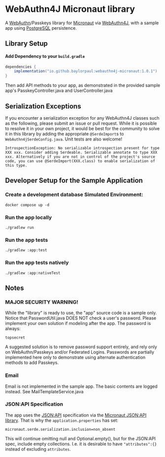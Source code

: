 # WebAuthn4J Micronaut library

A [WebAuthn](https://webauthn.io/)/Passkeys library for [Micronaut](https://micronaut.io/) via [WebAuthn4J](https://github.com/webauthn4j/webauthn4j), with a sample app using [PostgreSQL](https://www.postgresql.org/) persistence.

## Library Setup

#### Add Dependency to your `build.gradle`
```groovy
dependencies {
    implementation("io.github.baylorpaul:webauthn4j-micronaut:1.0.1")
}
```

Then add API methods to your app, as demonstrated in the provided sample app's PasskeyController.java and UserController.java

## Serialization Exceptions
If you encounter a serialization exception for any WebAuthn4J classes such as the following, please submit an issue or pull request.
While it is possible to resolve it in your own project, it would be best for the community to solve it in this library by adding the appropriate `@SerdeImport`s to `WebAuthn4jSerdeConfig.java`. Unit tests are also welcome!

	IntrospectionException: No serializable introspection present for type XXX xxx. Consider adding Serdeable. Serializable annotate to type XXX xxx. Alternatively if you are not in control of the project's source code, you can use @SerdeImport(XXX.class) to enable serialization of this type.


## Developer Setup for the Sample Application
### Create a development database Simulated Environment:
	docker compose up -d

### Run the app locally
    ./gradlew run

### Run the app tests
	./gradlew :app:test

### Run the app tests natively
	./gradlew :app:nativeTest

## Notes

### MAJOR SECURITY WARNING!
While the "library" is ready to use, the "app" source code is a sample only.
Notice that PasswordUtil.java DOES NOT check a user's password.
Please implement your own solution if modeling after the app.
The password is always:

`topsecret`

A suggested solution is to remove password support entirely, and rely only on WebAuthn/Passkeys and/or Federated Logins.
Passwords are partially implemented here only to demonstrate using alternate authentication methods to add Passkeys.

### Email
Email is not implemented in the sample app. The basic contents are logged instead.
See MailTemplateService.java

### JSON:API Specification

The app uses the [JSON:API](https://jsonapi.org/) specification via the [Micronaut JSON:API library](https://github.com/baylorpaul/micronaut-json-api).
That is why the `application.properties` has set:

	micronaut.serde.serialization.inclusion=non_absent

This will continue omitting null and Optional.empty(), but for the JSON:API spec, include empty collections.
I.e. it is desirable to have `"attributes":{}` instead of excluding `attributes`.
